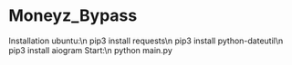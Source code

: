 # Moneyz_Bypass
Installation ubuntu:\n
pip3 install requests\n
pip3 install python-dateutil\n
pip3 install aiogram
Start:\n
python main.py
